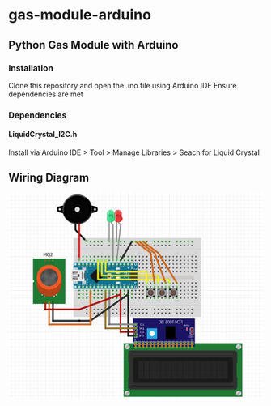 # gas-module-arduino

## Python Gas Module with Arduino

### Installation

Clone this repository and open the .ino file using Arduino IDE
Ensure dependencies are met

### Dependencies

#### LiquidCrystal_I2C.h
Install via Arduino IDE > Tool > Manage Libraries > Seach for Liquid Crystal

## Wiring Diagram

![Wiring Diagram](https://github.com/ericlu5988/gas-module-arduino/blob/master/Arduino%20Gas%20Module.JPG)
